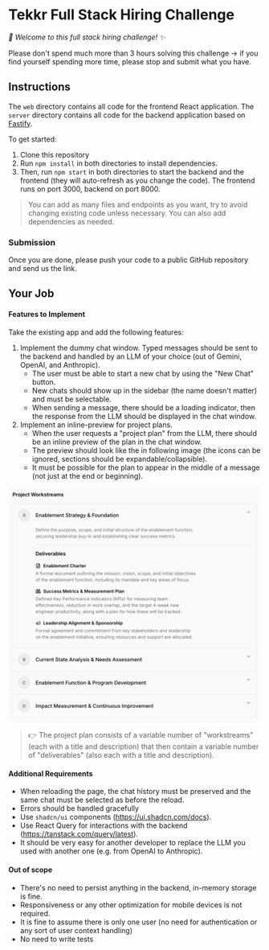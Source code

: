# Tekkr Full Stack Hiring Challenge

_👋 Welcome to this full stack hiring challenge! ✨_

Please don't spend much more than 3 hours solving this challenge -> if you find yourself spending more time, please stop and submit what you have.

## Instructions

The `web` directory contains all code for the frontend React application.
The `server` directory contains all code for the backend application based on [Fastify](https://fastify.dev/).

To get started:
1. Clone this repository
2. Run `npm install` in both directories to install dependencies. 
3. Then, run `npm start` in both directories to start the backend and the frontend (they will auto-refresh as you change the code). The frontend runs on port 3000, backend on port 8000.

> You can add as many files and endpoints as you want, try to avoid changing existing code unless necessary.
> You can also add dependencies as needed.

### Submission
Once you are done, please push your code to a public GitHub repository and send us the link.

## Your Job

#### Features to Implement
Take the existing app and add the following features:
1. Implement the dummy chat window. Typed messages should be sent to the backend and handled by an LLM of your choice (out of Gemini, OpenAI, and Anthropic).
   - The user must be able to start a new chat by using the "New Chat" button.
   - New chats should show up in the sidebar (the name doesn't matter) and must be selectable.
   - When sending a message, there should be a loading indicator, then the response from the LLM should be displayed in the chat window.
2. Implement an inline-preview for project plans.
    - When the user requests a "project plan" from the LLM, there should be an inline preview of the plan in the chat window.
    - The preview should look like the in following image (the icons can be ignored, sections should be expandable/collapsible).
    - It must be possible for the plan to appear in the middle of a message (not just at the end or beginning).

![Project Plan Preview](./project-plan-preview.png)

> 👉 The project plan consists of a variable number of "workstreams" (each with a title and description) that then contain a variable number of "deliverables" (also each with a title and description).

#### Additional Requirements
- When reloading the page, the chat history must be preserved and the same chat must be selected as before the reload.
- Errors should be handled gracefully
- Use `shadcn/ui` components (https://ui.shadcn.com/docs).
- Use React Query for interactions with the backend (https://tanstack.com/query/latest).
- It should be very easy for another developer to replace the LLM you used with another one (e.g. from OpenAI to Anthropic).

#### Out of scope
- There's no need to persist anything in the backend, in-memory storage is fine.
- Responsiveness or any other optimization for mobile devices is not required.
- It is fine to assume there is only one user (no need for authentication or any sort of user context handling)
- No need to write tests
